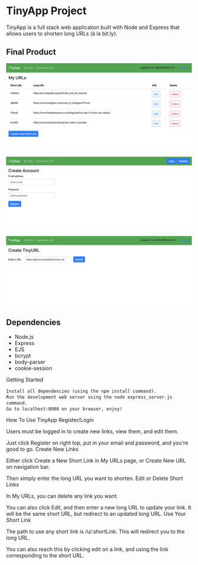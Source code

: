 # TinyApp Project

TinyApp is a full stack web application built with Node and Express that allows users to shorten long URLs (à la bit.ly).

## Final Product

!["Screenshot of urls page"](https://github.com/berk-ozer/tinyapp/blob/master/docs/urls-page.png?raw=true)

!["Screenshot of registration page"](https://github.com/berk-ozer/tinyapp/blob/master/docs/registration-page.png?raw=true)

!["Screenshot of new url page"](https://github.com/berk-ozer/tinyapp/blob/master/docs/newurl-page.png?raw=true)

## Dependencies

- Node.js
- Express
- EJS
- bcrypt
- body-parser
- cookie-session

Getting Started

    Install all dependencies (using the npm install command).
    Run the development web server using the node express_server.js command.
    Go to localhost:8080 on your browser, enjoy!

How To Use TinyApp
Register/Login

Users must be logged in to create new links, view them, and edit them.

Just click Register on right top, put in your email and password, and you're good to go.
Create New Links

Either click Create a New Short Link in My URLs page, or Create New URL on navigation bar.

Then simply enter the long URL you want to shorten.
Edit or Delete Short Links

In My URLs, you can delete any link you want.

You can also click Edit, and then enter a new long URL to update your link. It will be the same short URL, but redirect to an updated long URL.
Use Your Short Link

The path to use any short link is /u/:shortLink. This will redirect you to the long URL.

You can also reach this by clicking edit on a link, and using the link corresponding to the short URL.
